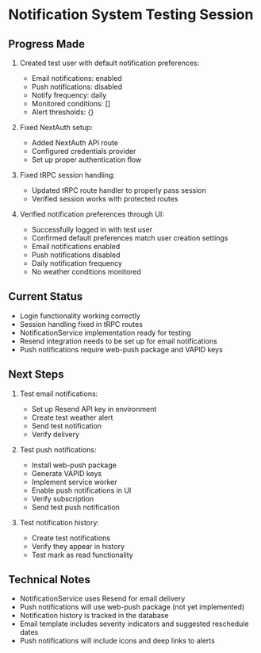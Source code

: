 # Notification System Testing Session

## Progress Made
1. Created test user with default notification preferences:
   - Email notifications: enabled
   - Push notifications: disabled
   - Notify frequency: daily
   - Monitored conditions: []
   - Alert thresholds: {}

2. Fixed NextAuth setup:
   - Added NextAuth API route
   - Configured credentials provider
   - Set up proper authentication flow

3. Fixed tRPC session handling:
   - Updated tRPC route handler to properly pass session
   - Verified session works with protected routes

4. Verified notification preferences through UI:
   - Successfully logged in with test user
   - Confirmed default preferences match user creation settings
   - Email notifications enabled
   - Push notifications disabled
   - Daily notification frequency
   - No weather conditions monitored

## Current Status
- Login functionality working correctly
- Session handling fixed in tRPC routes
- NotificationService implementation ready for testing
- Resend integration needs to be set up for email notifications
- Push notifications require web-push package and VAPID keys

## Next Steps
1. Test email notifications:
   - Set up Resend API key in environment
   - Create test weather alert
   - Send test notification
   - Verify delivery

2. Test push notifications:
   - Install web-push package
   - Generate VAPID keys
   - Implement service worker
   - Enable push notifications in UI
   - Verify subscription
   - Send test push notification

3. Test notification history:
   - Create test notifications
   - Verify they appear in history
   - Test mark as read functionality

## Technical Notes
- NotificationService uses Resend for email delivery
- Push notifications will use web-push package (not yet implemented)
- Notification history is tracked in the database
- Email template includes severity indicators and suggested reschedule dates
- Push notifications will include icons and deep links to alerts